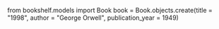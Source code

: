 from bookshelf.models import Book
book = Book.objects.create(title = "1998", author = "George Orwell", publication_year = 1949)